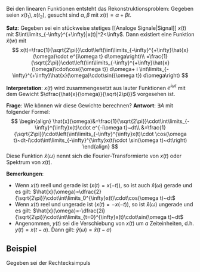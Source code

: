 Bei den linearen Funktionen entsteht das Rekonstruktionsproblem: Gegeben seien $x(t_1), x(t_2)$, gesucht sind $\alpha, \beta$ mit $x(t)=\alpha+\beta t$.

**Satz**: Gegeben sei ein stückweise stetiges [[Analoge Signale|Signal]] $x(t)$ mit $\int\limits_{-\infty}^{+\infty}|x(t)|^2<\infty$.
Dann existiert eine Funktion $\hat{x}(w)$ mit
$$
x(t)=\frac{1}{\sqrt{2\pi}}\cdot\left(\int\limits_{-\infty}^{+\infty}\hat{x}(\omega)\cdot e^{i\omega t} d\omega\right)\\
=\frac{1}{\sqrt{2\pi}}\cdot\left(\int\limits_{-\infty}^{+\infty}\hat{x}(\omega)\cdot\cos({\omega t}) d\omega+ i \int\limits_{-\infty}^{+\infty}\hat{x}(\omega)\cdot\sin({\omega t}) d\omega\right)
$$

**Interpretation**: $x(t)$ wird zusammengesetzt aus lauter Funktionen $e^{i\omega t}$ mit dem Gewicht $\dfrac{\hat{x}(\omega)}{\sqrt{2\pi}}$ vorgesehen ist.

**Frage**: Wie können wir diese Gewichte berechnen?
**Antwort**: $\exists A$ mit folgender Formel:
$$
\begin{align}
\hat{x}(\omega)&=\frac{1}{\sqrt{2\pi}}\cdot\int\limits_{-\infty}^{\infty}x(t)\cdot e^{-i\omega t}~dt\\
&=\frac{1}{\sqrt{2\pi}}\cdot\left(\int\limits_{-\infty}^{\infty}x(t)\cdot \cos(\omega t)~dt-i\cdot\int\limits_{-\infty}^{\infty}x(t)\cdot \sin(\omega t)~dt\right)
\end{align}
$$
Diese Funktion $\hat{x}(\omega)$ nennt sich die Fourier-Transformierte von $x(t)$ oder Spektrum von $x(t)$.

**Bemerkungen**:
- Wenn $x(t)$ reell und gerade ist ($x(t)=x(-t)$), so ist auch $\hat{x}(\omega)$ gerade und es gilt: $\hat{x}(\omega)=\dfrac{2}{\sqrt{2\pi}}\cdot\int\limits_0^{\infty}x(t)\cdot\cos(\omega t)~dt$
- Wenn $x(t)$ reel und ungerade ist ($x(t)=-x(-t)$), so ist $\hat{x}(\omega)$ ungerade und es gilt: $\hat{x}(\omega)=-\dfrac{2i}{\sqrt{2\pi}}\cdot\int\limits_{t=0}^{\infty}x(t)\cdot\sin(\omega t)~dt$
- Angenommen, $y(t)$ sei die Verschiebung von $x(t)$ um $a$ Zeiteinheiten, d.h. $y(t)=x(t-a)$. Dann gilt: $\hat{y}(\omega)=\hat{x}(t-a)$

## Beispiel
Gegeben sei der Rechtecksimpuls 
